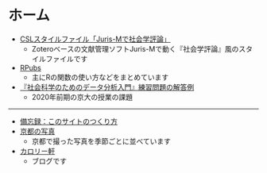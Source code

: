 # ホーム

- [CSLスタイルファイル「Juris-Mで社会学評論」](jss-csl/jss-csl.html)
  - Zoteroベースの文献管理ソフトJuris-Mで動く『社会学評論』風のスタイルファイルです
- [RPubs](https://rpubs.com/keisato)
  - 主にRの関数の使い方などをまとめています
- [『社会科学のためのデータ分析入門』練習問題の解答例](qss/links.md)
  - 2020年前期の京大の授業の課題

---

- [備忘録：このサイトのつくり方](miscs/how-to-make-this.md)
- [京都の写真](pics/pics.md)
  - 京都で撮った写真を季節ごとに並べています
- [カロリー軒](blog/blog-index.md)
  - ブログです

